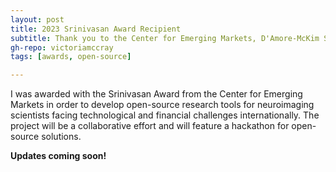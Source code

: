 ```yaml
---
layout: post
title: 2023 Srinivasan Award Recipient
subtitle: Thank you to the Center for Emerging Markets, D'Amore-McKim School of Business at Northeastern University!
gh-repo: victoriamccray
tags: [awards, open-source]

---
```


I was awarded with the Srinivasan Award from the Center for Emerging Markets in order to develop open-source research tools for neuroimaging scientists facing technological and financial challenges internationally. The project will be a collaborative effort and will feature a hackathon for open-source solutions.

**Updates coming soon!**
